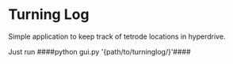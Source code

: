 # Turning Log #
Simple application to keep track of tetrode locations in hyperdrive.

Just run 
####python gui.py '{path/to/turninglog/}'####
